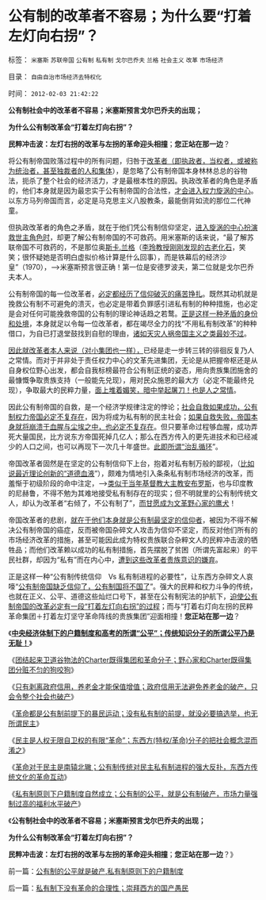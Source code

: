 # 公有制的改革者不容易；为什么要“打着左灯向右拐”？

标签： `米塞斯` `苏联帝国` `公有制` `私有制` `戈尔巴乔夫` `兰格` `社会主义` `改革` `市场经济` 

目录： `自由自治市场经济去特权化`

时间： `2012-02-03 21:42:22`

**公有制社会中的改革者不容易；米塞斯预言戈尔巴乔夫的出现；**

**为什么公有制改革会“打着左灯向右拐”？**

**民粹冲击波：左灯右拐的改革与左拐的革命迎头相撞**；**您正站在那一边**？

将公有制帝国败落过程中的所有问题，归咎于[改革者（即执政者，当权者，或被称为统治者，甚至独裁者的人和集体](../../../2011/11/25/传统道德对“暴君，独裁者”是妖魔化的；.md)），是忽略了公有制帝国本身林林总总的谷物法，扼杀了整个社会的经济活力，才是最根本性的原因。执政改革者的角色是矛盾的，他们本身就是因为最忠实于公有制帝国的合法性，[才会进入权力旋涡的中心](../../../2011/11/25/传统道德对“暴君，独裁者”是妖魔化的；.md)。以东方马列帝国而言，必定是马克思主义八股教条，最能倒背如流的那位二代神童。

但执政改革者的角色之矛盾，就在于他们凭公有制信仰坚定，[进入旋涡的中心扮演救世主角色时](../../../2011/11/9/暴君是对那种人“施暴”？当上皇帝的杜甫.md)，却更了解公有制帝国的不可救药。用米塞斯的话来说，“最了解苏联帝国不可救药的，不是那位奥[斯卡.兰格](../../../2011/11/9/暴君是对那种人“施暴”？当上皇帝的杜甫.md)（[李玲教授刚刚发现的古老化石](../../../2009/8/14/计划经济的致命之处.md)，笑笑；很怀疑她是否明白虚拟价格计算是什么回事），而是铁幕后的经济沙皇”（1970），——>米塞斯预言很正确！第一位是安德罗波夫，第二位就是戈尔巴乔夫本人。

公有制帝国的每一位改革者，[必定都经历了信仰破灭的痛苦挣扎](http://darthvad.blog.163.com/blog/static/53399470201110423842942/)。既然其动机就是挽救公有制不可避免的溃灭，也必定是带着负罪感引进私有制的种种措施，也必定是会对任何可能挽救帝国的公有制的理论神话趋之若鹜。[正是这样一种矛盾的身份和处境](http://darthvad.blog.163.com/blog/static/5339947020111021220157/)，本身就足以令每一位改革者，都在竭尽全力的找“不用私有制改革”的种种借口，为自已打退堂鼓找到自慰的理由，[诸如天灾人祸帝国主义之类最妙不过](../../../2009/11/26/没事找事穷折腾.md)。

[因此就改革者本人来说（对小集团也一样），](../../../2010/9/21/讲民主首先不要“闹民粹”.md)已经是走一步转三转的徘徊反复乃人之常情。而对于并非处于责任权力中心的文革先进集团，无论是从把握帝枢还是从自身权位野心出发，都会自我标榜最符合公有制正统的姿态，用向贵族集团施舍的最慷慨争取贵族支持（一般能先兑现），用对民众施恩的最大方（必定不能最终兑现），争取最大的民粹力量，[面上堆着媚笑，暗中举起屠刀！也是人之常情](http://darthvad.blog.sohu.com/189379038.html)。

因此公有制帝国的自救，是一个经济学规律注定的悖论；[社会自救如果成功，公有制权力帝国必定不复存在](../../../2011/11/5/民粹冲击波的动员和组织要素.md)，因为将成为私有制的民主社会；[如果自救失败，帝国本身就将崩溃于血腥与尘埃之中，也必定不复存在](../../../2010/5/15/中央集权社会危机时成为一盘散沙.md)。但只要革命过程够血腥，成功弄死大量国民，比方说东方帝国死掉几亿人；那么在西方传入的更先进技术和已经减少的人口之间，也可以再现下一次几十年盛世。[此即所谓“治乱循环](../../../2010/3/3/为什么历史治乱循环总是不息更残暴？.md)”。

帝国改革者固然是在坚定的公有制信仰下上台，抱着对私有制万般的鄙视，（[比如说最近理论创新的“道德血液](../../../2010/10/16/为什么要依法治国？为什么意识形态需要权威？.md)”），颇难为情地引入条条私有制市场经济的改革，而羞惭于初级阶段的命中注定，——>[类似于当年基督教大主教安布罗斯](../../../2011/10/7/没有私有制就无所谓民主！基督教通往奴役之路的命运！.md)，也与印度教的尼赫鲁，不得不勉为其难地接受私有制存在的现实；但不明就里的公有制传统文人，却认为改革者“右倾了，不公有制了”，[而甘愿成为文革野心家的鹰犬](http://darthvad.blog.163.com/blog/static/53399470201193052934762/)！

帝国改革者的悲剧，[就在于他们本身就是公有制最坚定的信仰者](../../../2011/11/19/私有制的美好现实是共产主义远大的理想.md)，被因为不得不解决公有制帝国的癌症，反而被帝国杂碎文人攻击为信仰不坚定，而反对他们所有的市场经济改革的措施，甚至可能因此成为特权贵族联合杂粹文人的民粹冲击波的牺牲品；而他们改革赖以成功的私有制措施，首先摆脱了贫困（所谓先富起来）的平民社群，却因为“私有”而在内心中，[遭到这些改革者贵族意识的嫌弃](../../../2011/11/17/贵族蔑视平民，富人鄙视穷人.md)。

正是这样一种“公有制传统信仰　Vs 私有制进程的必要性”，让东西方杂碎文人哀嚎“[公有制帝国缺乏信仰了，公有制国将不国了](../../../2009/7/24/人权普世价值观或令传统中国将不国.md)”。强大的民粹和权力斗争的传统，也就在正义、公平、道德这些灿烂口号下，甚至在公有制宪法的护航下，[迫使公有制帝国的改革必定有一段“打着左灯向右拐”的过程](../../../2012/1/18/中国“打着左灯向右拐”；印度“打着右灯向左拐”.md)；而与“打着右灯向左拐的民粹革命集团＋打着左灯坚守革命阵线的贵族集团”迎面相撞！**您正站在那一边**？

《[**中央经济体制下的户籍制度和高考的所谓“公平”；传统知识分子的所谓公平乃是无耻！**](../../../2012/2/1/预设公有制前提的所谓“公平”实乃无耻！.md)》

《[团结起来卫道谷物法的Charter既得集团和革命分子；野心家和Charter既得集团分赃不匀的狗咬狗](../../../2012/2/1/横眉冷对伪君子，左狗总是闹革命.md)》

《[只有剥离政府信用，养老金才能保值增值；政府信用无法避免养老金的破产，只会令整个社会也破产](../../../2012/2/1/只有剥离政府信用，养老金才能保值增值.md)》

《[革命都是公有制前提下的暴民运动；没有私有制的前提，就没必要搞选举，也无所谓民主](../../../2012/2/2/革命都是预设公有制前提下的暴民运动.md)》

《[民主是人权无限自卫权的有限“革命”；东西方(特权/革命)分子的把社会概念混而淆之](../../../2012/2/2/左得可怕！懂得不革命的只是一小撮；.md)》

《[革命对于民主是南辕北辙；公有制传统对民主私有制进程的强大反扑，东西方传统文化的革命互动](../../../2012/2/2/民粹冲击波！革命压力对于民主进程是南辕北辙.md)》

《[私有制原则下户籍制度自然成立；公有制的公平，就是公有制破产，市场力量强制过高的福利水平破产](../../../2012/2/3/公有制的公平就是破产,私有制原则下的户籍制度.md)》

《**公有制社会中的改革者不容易；米塞斯预言戈尔巴乔夫的出现；**

**为什么公有制改革会“打着左灯向右拐”？**

**民粹冲击波：左灯右拐的改革与左拐的革命迎头相撞**；**您正站在那一边**？》



前一篇：[公有制的公平就是破产,私有制原则下的户籍制度](../../../2012/2/3/公有制的公平就是破产,私有制原则下的户籍制度.md)

后一篇：[私有制下没有革命的合理性；崇拜西方的国产愚民](../../../2012/2/3/私有制下没有革命的合理性；崇拜西方的国产愚民.md)